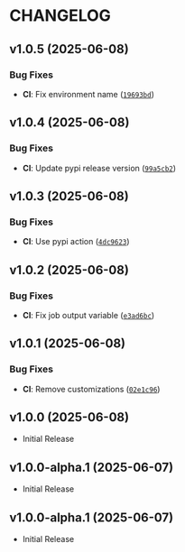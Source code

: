 # CHANGELOG

<!-- version list -->

## v1.0.5 (2025-06-08)

### Bug Fixes

- **CI**: Fix environment name
  ([`19693bd`](https://github.com/iandday/withingpy/commit/19693bd9eac75a01ee2417d9be2b20d2103da734))


## v1.0.4 (2025-06-08)

### Bug Fixes

- **CI**: Update pypi release version
  ([`99a5cb2`](https://github.com/iandday/withingpy/commit/99a5cb2bfbd1e05696f8d1c0ce21d1e8e00c3772))


## v1.0.3 (2025-06-08)

### Bug Fixes

- **CI**: Use pypi action
  ([`4dc9623`](https://github.com/iandday/withingpy/commit/4dc9623c654542080c1fa7a57380a9e2cf0efced))


## v1.0.2 (2025-06-08)

### Bug Fixes

- **CI**: Fix job output variable
  ([`e3ad6bc`](https://github.com/iandday/withingpy/commit/e3ad6bc2b14fc2f504698f842c0a3a1bf1814306))


## v1.0.1 (2025-06-08)

### Bug Fixes

- **CI**: Remove customizations
  ([`02e1c96`](https://github.com/iandday/withingpy/commit/02e1c96432e56f2348a18d690fa9c0388736f34a))


## v1.0.0 (2025-06-08)

- Initial Release

## v1.0.0-alpha.1 (2025-06-07)

- Initial Release

## v1.0.0-alpha.1 (2025-06-07)

- Initial Release

